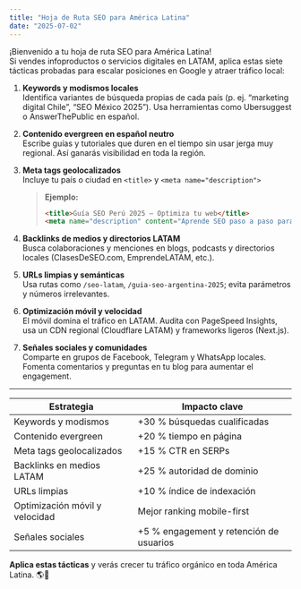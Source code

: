 ```yaml
---
title: "Hoja de Ruta SEO para América Latina"
date: "2025-07-02"
---
```


¡Bienvenido a tu hoja de ruta SEO para América Latina!  
Si vendes infoproductos o servicios digitales en LATAM, aplica estas siete tácticas probadas para escalar posiciones en Google y atraer tráfico local:

1. **Keywords y modismos locales**  
   Identifica variantes de búsqueda propias de cada país (p. ej. “marketing digital Chile”, “SEO México 2025”). Usa herramientas como Ubersuggest o AnswerThePublic en español.

2. **Contenido evergreen en español neutro**  
   Escribe guías y tutoriales que duren en el tiempo sin usar jerga muy regional. Así ganarás visibilidad en toda la región.

3. **Meta tags geolocalizados**  
   Incluye tu país o ciudad en `<title>` y `<meta name="description">`  
   > **Ejemplo:**  
   > ```html
   > <title>Guía SEO Perú 2025 – Optimiza tu web</title>
   > <meta name="description" content="Aprende SEO paso a paso para aumentar tu tráfico en Perú y LATAM." />
   > ```

4. **Backlinks de medios y directorios LATAM**  
   Busca colaboraciones y menciones en blogs, podcasts y directorios locales (ClasesDeSEO.com, EmprendeLATAM, etc.).

5. **URLs limpias y semánticas**  
   Usa rutas como `/seo-latam`, `/guia-seo-argentina-2025`; evita parámetros y números irrelevantes.

6. **Optimización móvil y velocidad**  
   El móvil domina el tráfico en LATAM. Audita con PageSpeed Insights, usa un CDN regional (Cloudflare LATAM) y frameworks ligeros (Next.js).

7. **Señales sociales y comunidades**  
   Comparte en grupos de Facebook, Telegram y WhatsApp locales. Fomenta comentarios y preguntas en tu blog para aumentar el engagement.

---

| Estrategia                        | Impacto clave                          |
|-----------------------------------|----------------------------------------|
| Keywords y modismos               | +30 % búsquedas cualificadas           |
| Contenido evergreen               | +20 % tiempo en página                 |
| Meta tags geolocalizados          | +15 % CTR en SERPs                     |
| Backlinks en medios LATAM         | +25 % autoridad de dominio             |
| URLs limpias                      | +10 % índice de indexación             |
| Optimización móvil y velocidad    | Mejor ranking mobile-first             |
| Señales sociales                  | +5 % engagement y retención de usuarios|

**Aplica estas tácticas** y verás crecer tu tráfico orgánico en toda América Latina. 🌎🚀  
